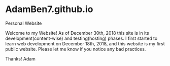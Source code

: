 # AdamBen7.github.io
Personal Website

Welcome to my Website!
As of December 30th, 2018 this site is in its development(content-wise) and testing(hosting) phases. 
I first started to learn web development on December 18th, 2018, and this website is my first public website.
Please let me know if you notice any bad practices. 

Thanks!
Adam
